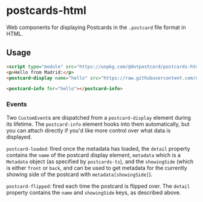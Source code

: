 # postcards-html

Web components for displaying Postcards in the `.postcard` file format in HTML.

## Usage

```html
<script type="module" src="https://unpkg.com/@dotpostcard/postcards-html?module"></script>
<p>Hello from Madrid:</p>
<postcard-display name="hello" src="https://raw.githubusercontent.com/dotpostcard/postcards-go/main/fixtures/hello.postcard"></postcard-display>

<postcard-info for="hello"></postcard-info>
```

### Events

Two `CustomEvent`s are dispatched from a `postcard-display` element during its lifetime. The `postcard-info` element hooks into them automatically, but you can attach directly if you'd like more control over what data is displayed.

`postcard-loaded`: fired once the metadata has loaded, the `detail` property contains the `name` of the postcard display element, `metadata` which is a `Metadata` object (as specified by `postcards-ts`), and the `showingSide` (which is either `front` or `back`, and can be used to get metadata for the currently showing side of the postcard with `metadata[showingSide]`).

`postcard-flipped`: fired each time the postcard is flipped over. The `detail` property contains the `name` and `showingSide` keys, as described above.
